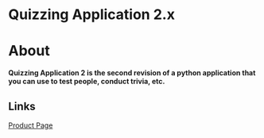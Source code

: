 # Quizzing Application 2.x
# About
<p><strong>Quizzing Application 2 is the second revision of a python application that you can use to test people, conduct trivia, etc.</strong></p>
<h2>Links</h2>
<!-- <button style="bg=#ff0000", onclick="https://codingmadefun.wixsite.com/home/qa-ver2-product-page">
Product Page
</button> -->
<!-- [Product Page](https://codingmadefun.wixsite.com/qa-ver2-product-page) -->
<a href="https://codingmadefun.wixsite.com/home/qa-ver2-product-page">Product Page</a>
